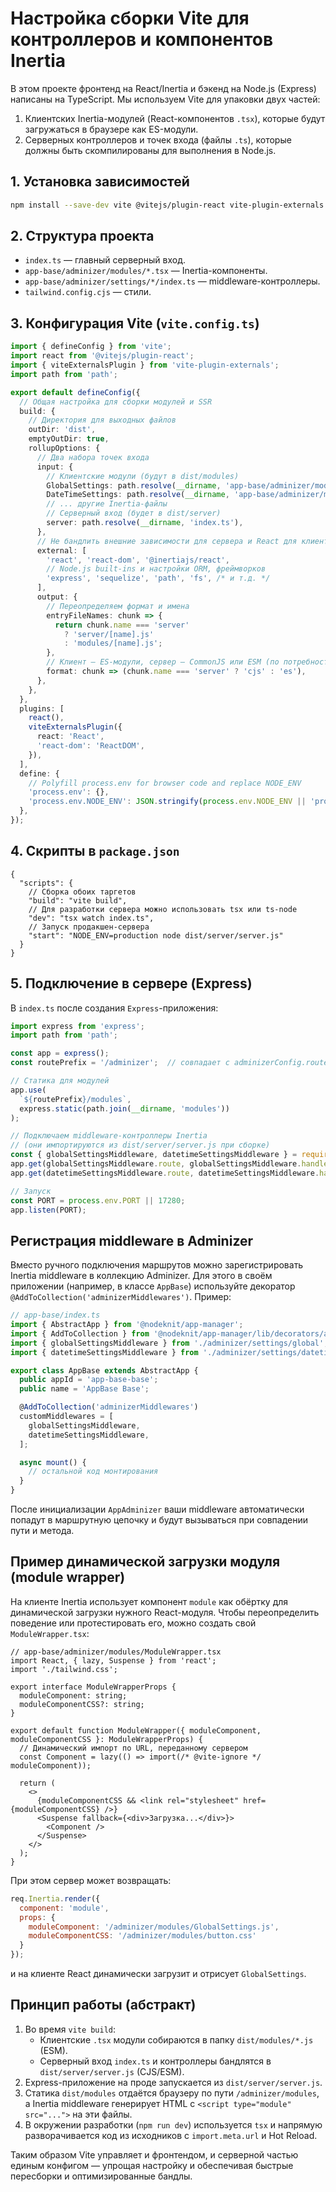  # Настройка сборки Vite для контроллеров и компонентов Inertia

 В этом проекте фронтенд на React/Inertia и бэкенд на Node.js (Express) написаны на TypeScript. Мы используем Vite для упаковки двух частей:
 1) Клиентских Inertia-модулей (React-компонентов `.tsx`), которые будут загружаться в браузере как ES-модули.
 2) Серверных контроллеров и точек входа (файлы `.ts`), которые должны быть скомпилированы для выполнения в Node.js.

 ## 1. Установка зависимостей

 ```bash
 npm install --save-dev vite @vitejs/plugin-react vite-plugin-externals
 ```

 ## 2. Структура проекта

 - `index.ts` — главный серверный вход.
 - `app-base/adminizer/modules/*.tsx` — Inertia-компоненты.
 - `app-base/adminizer/settings/*/index.ts` — middleware-контроллеры.
 - `tailwind.config.cjs` — стили.

 ## 3. Конфигурация Vite (`vite.config.ts`)

 ```ts
 import { defineConfig } from 'vite';
 import react from '@vitejs/plugin-react';
 import { viteExternalsPlugin } from 'vite-plugin-externals';
 import path from 'path';

 export default defineConfig({
   // Общая настройка для сборки модулей и SSR
   build: {
     // Директория для выходных файлов
     outDir: 'dist',
     emptyOutDir: true,
     rollupOptions: {
       // Два набора точек входа
       input: {
         // Клиентские модули (будут в dist/modules)
         GlobalSettings: path.resolve(__dirname, 'app-base/adminizer/modules/GlobalSettings.tsx'),
         DateTimeSettings: path.resolve(__dirname, 'app-base/adminizer/modules/DateTimeSettings.tsx'),
         // ... другие Inertia-файлы
         // Серверный вход (будет в dist/server)
         server: path.resolve(__dirname, 'index.ts'),
       },
       // Не бандлить внешние зависимости для сервера и React для клиента
       external: [
         'react', 'react-dom', '@inertiajs/react',
         // Node.js built-ins и настройки ORM, фреймворков
         'express', 'sequelize', 'path', 'fs', /* и т.д. */
       ],
       output: {
         // Переопределяем формат и имена
         entryFileNames: chunk => {
           return chunk.name === 'server'
             ? 'server/[name].js'
             : 'modules/[name].js';
         },
         // Клиент — ES-модули, сервер — CommonJS или ESM (по потребности)
         format: chunk => (chunk.name === 'server' ? 'cjs' : 'es'),
       },
     },
   },
   plugins: [
     react(),
     viteExternalsPlugin({
       react: 'React',
       'react-dom': 'ReactDOM',
     }),
   ],
   define: {
     // Polyfill process.env for browser code and replace NODE_ENV
     'process.env': {},
     'process.env.NODE_ENV': JSON.stringify(process.env.NODE_ENV || 'production'),
   },
 });
 ```

 ## 4. Скрипты в `package.json`

 ```jsonc
 {
   "scripts": {
     // Сборка обоих таргетов
     "build": "vite build",
     // Для разработки сервера можно использовать tsx или ts-node
     "dev": "tsx watch index.ts",
     // Запуск продакшен-сервера
     "start": "NODE_ENV=production node dist/server/server.js"
   }
 }
 ```

 ## 5. Подключение в сервере (Express)

 В `index.ts` после создания `Express`-приложения:
 ```ts
 import express from 'express';
 import path from 'path';

 const app = express();
 const routePrefix = '/adminizer';  // совпадает с adminizerConfig.routePrefix

 // Статика для модулей
 app.use(
   `${routePrefix}/modules`,
   express.static(path.join(__dirname, 'modules'))
 );

 // Подключаем middleware-контроллеры Inertia
 // (они импортируются из dist/server/server.js при сборке)
 const { globalSettingsMiddleware, datetimeSettingsMiddleware } = require('./server/index.js');
 app.get(globalSettingsMiddleware.route, globalSettingsMiddleware.handler);
 app.get(datetimeSettingsMiddleware.route, datetimeSettingsMiddleware.handler);

 // Запуск
 const PORT = process.env.PORT || 17280;
 app.listen(PORT);
 ```

 ## Регистрация middleware в Adminizer

 Вместо ручного подключения маршрутов можно зарегистрировать Inertia middleware в коллекцию Adminizer. Для этого в своём приложении (например, в классе `AppBase`) используйте декоратор `@AddToCollection('adminizerMiddlewares')`. Пример:

 ```ts
 // app-base/index.ts
 import { AbstractApp } from '@nodeknit/app-manager';
 import { AddToCollection } from '@nodeknit/app-manager/lib/decorators/appUtils';
 import { globalSettingsMiddleware } from './adminizer/settings/global';
 import { datetimeSettingsMiddleware } from './adminizer/settings/datetime';

 export class AppBase extends AbstractApp {
   public appId = 'app-base-base';
   public name = 'AppBase Base';

   @AddToCollection('adminizerMiddlewares')
   customMiddlewares = [
     globalSettingsMiddleware,
     datetimeSettingsMiddleware,
   ];

   async mount() {
     // остальной код монтирования
   }
 }
 ```

 После инициализации `AppAdminizer` ваши middleware автоматически попадут в маршрутную цепочку и будут вызываться при совпадении пути и метода.

 ## Пример динамической загрузки модуля (module wrapper)

 На клиенте Inertia использует компонент `module` как обёртку для динамической загрузки нужного React-модуля. Чтобы переопределить поведение или протестировать его, можно создать свой `ModuleWrapper.tsx`:

 ```tsx
 // app-base/adminizer/modules/ModuleWrapper.tsx
 import React, { lazy, Suspense } from 'react';
 import './tailwind.css';

 export interface ModuleWrapperProps {
   moduleComponent: string;
   moduleComponentCSS?: string;
 }

 export default function ModuleWrapper({ moduleComponent, moduleComponentCSS }: ModuleWrapperProps) {
   // Динамический импорт по URL, переданному сервером
   const Component = lazy(() => import(/* @vite-ignore */ moduleComponent));

   return (
     <>
       {moduleComponentCSS && <link rel="stylesheet" href={moduleComponentCSS} />}
       <Suspense fallback={<div>Загрузка...</div>}>
         <Component />
       </Suspense>
     </>
   );
 }
 ```

 При этом сервер может возвращать:
 ```js
 req.Inertia.render({
   component: 'module',
   props: {
     moduleComponent: '/adminizer/modules/GlobalSettings.js',
     moduleComponentCSS: '/adminizer/modules/button.css'
   }
 });
 ```
 и на клиенте React динамически загрузит и отрисует `GlobalSettings`.

 ## Принцип работы (абстракт)

 1. Во время `vite build`:
    - Клиентские `.tsx` модули собираются в папку `dist/modules/*.js` (ESM).
    - Серверный вход `index.ts` и контроллеры бандлятся в `dist/server/server.js` (CJS/ESM).
 2. Express-приложение на проде запускается из `dist/server/server.js`.
 3. Статика `dist/modules` отдаётся браузеру по пути `/adminizer/modules`,
     а Inertia middleware генерирует HTML с `<script type="module" src="...">` на эти файлы.
 4. В окружении разработки (`npm run dev`) используется `tsx` и напрямую разворачивается код из исходников с `import.meta.url` и Hot Reload.

 Таким образом Vite управляет и фронтендом, и серверной частью единым конфигом —
 упрощая настройку и обеспечивая быстрые пересборки и оптимизированные бандлы. 
